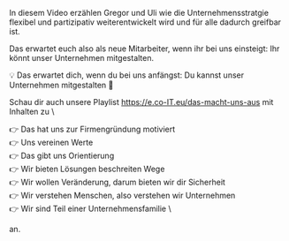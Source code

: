 In diesem Video erzählen Gregor und Uli wie die Unternehmensstratgie flexibel und partizipativ weiterentwickelt wird und für alle dadurch greifbar ist.

Das erwartet euch also als neue Mitarbeiter, wenn ihr bei uns einsteigt: Ihr könnt unser Unternehmen mitgestalten.

💡 Das erwartet dich, wenn du bei uns anfängst: Du kannst unser Unternehmen mitgestalten 🤝

Schau dir auch unsere Playlist https://e.co-IT.eu/das-macht-uns-aus mit Inhalten zu \

👉 Das hat uns zur Firmengründung motiviert \
👉 Uns vereinen Werte \
👉 Das gibt uns Orientierung \
👉 Wir bieten Lösungen beschreiten Wege \
👉 Wir wollen Veränderung, darum bieten wir dir Sicherheit \
👉 Wir verstehen Menschen, also verstehen wir Unternehmen \
👉 Wir sind Teil einer Unternehmensfamilie \

an.
